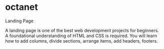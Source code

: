 # octanet
Landing Page  

A landing page is one of the best web development projects for beginners. A foundational understanding of HTML and CSS is required. You will learn how to add columns, divide sections, arrange items, add headers, footers. 
